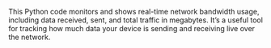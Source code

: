 This Python code monitors and shows real-time network bandwidth usage, including data received, sent, and total traffic in megabytes. It’s a useful tool for tracking how much data your device is sending and receiving live over the network.
